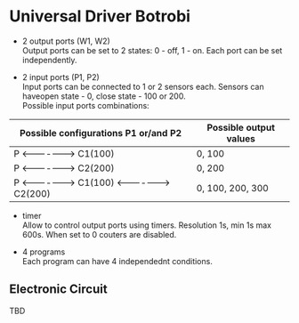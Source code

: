 Universal Driver
Botrobi
========

* 2 output ports (W1, W2)  
Output ports can be set to 2 states: 0 - off, 1 - on. Each port can be set independently.

* 2 input ports (P1, P2)  
Input ports can be connected to 1 or 2 sensors each. Sensors can haveopen state - 0, close state - 100 or 200.  
Possible input ports combinations:  

 | Possible configurations P1 or/and P2 | Possible output values |
 | -------------- | ----------- |
 | P <-------> C1(100) | 0, 100 |
 | P <-------> C2(200) | 0, 200 |
 | P <-------> C1(100) <-------> C2(200) | 0, 100, 200, 300 |
 
* timer  
Allow to control output ports using timers. Resolution 1s, min 1s max 600s. When set to 0 couters are disabled.  

* 4 programs  
Each program can have 4 independednt conditions.  

Electronic Circuit
------------
TBD  

